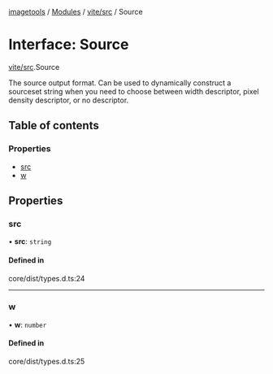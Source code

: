 [imagetools](../README.md) / [Modules](../modules.md) / [vite/src](../modules/vite_src.md) / Source

# Interface: Source

[vite/src](../modules/vite_src.md).Source

The source output format.
Can be used to dynamically construct a sourceset string when you need to
choose between width descriptor, pixel density descriptor, or no descriptor.

## Table of contents

### Properties

- [src](vite_src.Source.md#src)
- [w](vite_src.Source.md#w)

## Properties

### src

• **src**: `string`

#### Defined in

core/dist/types.d.ts:24

___

### w

• **w**: `number`

#### Defined in

core/dist/types.d.ts:25
